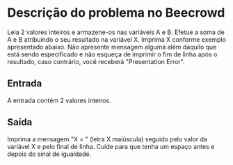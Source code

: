 # Descrição do problema no Beecrowd
Leia 2 valores inteiros e armazene-os nas variáveis A e B. Efetue a soma de A e B atribuindo o seu resultado
na variável X. Imprima X conforme exemplo apresentado abaixo. Não apresente mensagem alguma além daquilo que
está sendo especificado e não esqueça de imprimir o fim de linha após o resultado, caso contrário, você receberá "Presentation Error".

## Entrada
A entrada contém 2 valores inteiros.

## Saída
Imprima a mensagem "X = " (letra X maiúscula) seguido pelo valor da variável X e pelo final de linha. Cuide para
que tenha um espaço antes e depois do sinal de igualdade.
